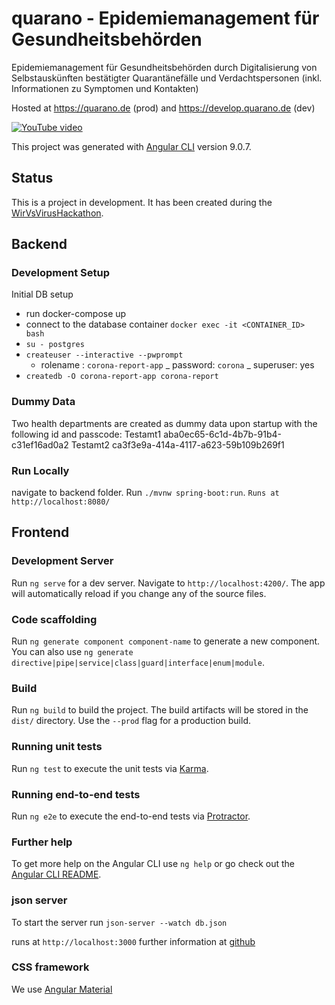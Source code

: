 # quarano - Epidemiemanagement für Gesundheitsbehörden

Epidemiemanagement für Gesundheitsbehörden durch Digitalisierung von Selbstauskünften bestätigter Quarantänefälle und Verdachtspersonen (inkl. Informationen zu Symptomen und Kontakten)

Hosted at <https://quarano.de> (prod) and <https://develop.quarano.de> (dev)

[![YouTube video](https://img.youtube.com/vi/z__mJRP8O0w/0.jpg)](https://www.youtube.com/watch?v=z__mJRP8O0wD)

This project was generated with [Angular CLI](https://github.com/angular/angular-cli) version 9.0.7.

## Status

This is a project in development. It has been created during the [WirVsVirusHackathon](https://wirvsvirushackathon.org/).

## Backend

### Development Setup

Initial DB setup

- run docker-compose up
- connect to the database container `docker exec -it <CONTAINER_ID> bash`
- `su - postgres`
- `createuser --interactive --pwprompt`
  - rolename : `corona-report-app`
    _ password: `corona`
    _ superuser: yes
- `createdb -O corona-report-app corona-report`

### Dummy Data

Two health departments are created as dummy data upon startup with the following id and passcode:
Testamt1 aba0ec65-6c1d-4b7b-91b4-c31ef16ad0a2
Testamt2 ca3f3e9a-414a-4117-a623-59b109b269f1

### Run Locally

navigate to backend folder.
Run `./mvnw spring-boot:run`. `Runs at http://localhost:8080/`

## Frontend

### Development Server

Run `ng serve` for a dev server. Navigate to `http://localhost:4200/`. The app will automatically reload if you change any of the source files.

### Code scaffolding

Run `ng generate component component-name` to generate a new component. You can also use `ng generate directive|pipe|service|class|guard|interface|enum|module`.

### Build

Run `ng build` to build the project. The build artifacts will be stored in the `dist/` directory. Use the `--prod` flag for a production build.

### Running unit tests

Run `ng test` to execute the unit tests via [Karma](https://karma-runner.github.io).

### Running end-to-end tests

Run `ng e2e` to execute the end-to-end tests via [Protractor](http://www.protractortest.org/).

### Further help

To get more help on the Angular CLI use `ng help` or go check out the [Angular CLI README](https://github.com/angular/angular-cli/blob/master/README.md).

### json server

To start the server run `json-server --watch db.json`

runs at `http://localhost:3000`
further information at [github](https://github.com/typicode/json-server)

### CSS framework

We use [Angular Material](https://v7.material.angular.io)
